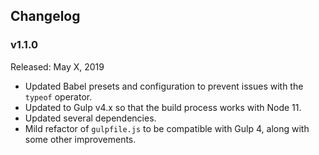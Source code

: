 ## Changelog

### v1.1.0

Released: May X, 2019

- Updated Babel presets and configuration to prevent issues with the `typeof` operator.  
- Updated to Gulp v4.x so that the build process works with Node 11.  
- Updated several dependencies.  
- Mild refactor of `gulpfile.js` to be compatible with Gulp 4, along with some other improvements.